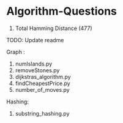 # Algorithm-Questions



1. Total Hamming Distance (477)


TODO: Update readme


Graph : 
1. numIslands.py
2. removeStones.py
3. dijkstras_algorithm.py
4. findCheapestPrice.py
5. number_of_moves.py

Hashing:
1. substring_hashing.py
